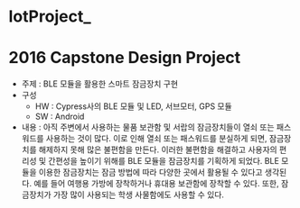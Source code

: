# IotProject_
# 2016 Capstone Design Project 

+ 주제 : BLE 모듈을 활용한 스마트 잠금장치 구현
+ 구성
  + HW : Cypress사의 BLE 모듈 및 LED, 서브모터, GPS 모듈
  + SW : Android
+ 내용 : 아직 주변에서 사용하는 물품 보관함 및 서랍의 잠금장치들이 열쇠 또는 패스워드를 사용하는 것이 많다. 이로 인해 열쇠 또는 패스워드를 분실하게 되면, 잠금장치를 해제하지 못해 많은 불편함을 만든다. 이러한 불편함을 해결하고 사용자의 편리성 및 간편성을 높이기 위해를 BLE 모듈을 잠금장치를 기획하게 되었다. BLE 모듈을 이용한 잠금장치는 잠금 방법에 따라 다양한 곳에서 활용될 수 있다고 생각된다. 예를 들어 여행용 가방에 장착하거나 휴대용 보관함에 장착할 수 있다. 또한, 잠금장치가 가장 많이 사용되는 학생 사물함에도 사용할 수 있다.


